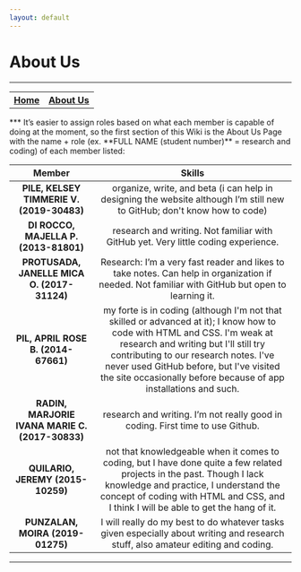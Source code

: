 ```yaml
---
layout: default
---
```


# About Us
***
<p style="text-align:center">
 <table>
  <tr>
   <th><a href="index">Home</a></th>
   <th><a href="about">About Us</a></th>
  </tr>
 </table>
</p>
***
It’s easier to assign roles based on what each member is capable of doing at the moment, so the first section of this Wiki is the About Us Page with the name + role (ex. **FULL NAME (student number)** = research and coding) of each member listed:

| Member                                          | Skills |
|:---:|:---:|
| **PILE, KELSEY TIMMERIE V. (2019-30483)**       | organize, write, and beta (i can help in designing the website although I’m still new to GitHub; don't know how to code) |
| **DI ROCCO, MAJELLA P. (2013-81801)**           | research and writing. Not familiar with GitHub yet. Very little coding experience.                                       |
| **PROTUSADA, JANELLE MICA O. (2017-31124)**     | Research: I’m a very fast reader and likes to take notes. Can help in organization if needed. Not familiar with GitHub but open to learning it. |
| **PIL, APRIL ROSE B. (2014-67661)**             | my forte is in coding (although I'm not that skilled or advanced at it); I know how to code with HTML and CSS. I'm weak at research and writing but I'll still try contributing to our research notes. I've never used GitHub before, but I've visited the site occasionally before because of app installations and such. |
| **RADIN, MARJORIE IVANA MARIE C. (2017-30833)** | research and writing. I’m not really good in coding. First time to use Github. |
| **QUILARIO, JEREMY (2015-10259)**               | not that knowledgeable when it comes to coding, but I have done quite a few related projects in the past. Though I lack knowledge and practice, I understand the concept of coding with HTML and CSS, and I think I will be able to get the hang of it.  |
| **PUNZALAN, MOIRA (2019-01275)**                | I will really do my best to do whatever tasks given especially about writing and research stuff, also amateur editing and coding. |
---
